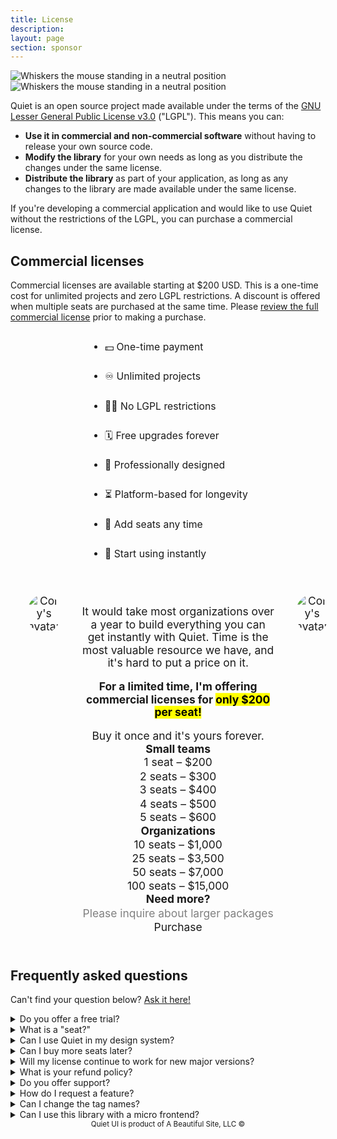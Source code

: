 ```yaml
---
title: License
description: 
layout: page
section: sponsor
---
```


<img class="whiskers only-light" src="/assets/images/whiskers/whiskers-neutral-light.svg" alt="Whiskers the mouse standing in a neutral position">
<img class="whiskers only-dark" src="/assets/images/whiskers/whiskers-neutral-dark.svg" alt="Whiskers the mouse standing in a neutral position">

Quiet is an open source project made available under the terms of the [GNU Lesser General Public License v3.0](https://www.tldrlegal.com/license/gnu-lesser-general-public-license-v3-lgpl-3) ("LGPL"). This means you can:

- **Use it in commercial and non-commercial software** without having to release your own source code.
- **Modify the library** for your own needs as long as you distribute the changes under the same license.
- **Distribute the library** as part of your application, as long as any changes to the library are made available under the same license.

If you're developing a commercial application and would like to use Quiet without the restrictions of the LGPL, you can purchase a commercial license.

## Commercial licenses

Commercial licenses are available starting at $200 USD. This is a one-time cost for unlimited projects and zero LGPL restrictions. A discount is offered when multiple seats are purchased at the same time. Please [review the full commercial license](TODO) prior to making a purchase.

<div style="max-width: fit-content; margin: 1rem auto;">
  <ul class="two-columns unstyled-list" style="font-size: 1.125em; line-height: 3;">
    <li>💵 One-time payment</li>
    <li>♾️ Unlimited projects</li>
    <li>⛓️‍💥 No LGPL restrictions</li>
    <li>🗓️ Free upgrades forever</li>
    <li>🎨 Professionally designed</li>
    <li>⏳ Platform-based for longevity</li>
    <li>💺 Add seats any time</li>
    <li>🚀 Start using instantly</li>
  </ul>
</div>

<div id="pricing-callout">
<div class="quote">
  <img 
    src="https://gravatar.com/avatar/bf1b3b95fd5b096a3592247c29667b33?s=400" 
    alt="Cory's avatar"
  >
  <div>
  <p>It would take most organizations over a year to build everything you can get instantly with Quiet. Time is the most valuable resource we have, and it's hard to put a price on it.</p>
  <p><strong>For a limited time, I'm offering commercial licenses for <mark>only $200 per seat!</mark></strong></p>
  <p style="margin-block-end: 0;">Buy it once and it's yours forever.</p>

  <quiet-select id="seats-select" label="Number of seats" size="lg" pill>
    <optgroup label="Small teams">
      <option name="1">1 seat – $200</option>
      <option name="2">2 seats – $300</option>
      <option name="3">3 seats – $400</option>
      <option name="4">4 seats – $500</option>
      <option name="5">5 seats – $600</option>
    </optgroup>
    <optgroup label="Organizations">
      <option name="10">10 seats – $1,000</option>
      <option name="25">25 seats – $3,500</option>
      <option name="50">50 seats – $7,000</option>
      <option name="100">100 seats – $15,000</option>
    </optgroup>
    <optgroup label="Need more?">
      <option disabled>Please inquire about larger packages</option>
    </optgroup>
  </quiet-select>

  <quiet-button variant="primary" size="lg" pill href="TODO" target="_blank">
    Purchase
  </quiet-button>
  </div>
  <img 
    src="/assets/images/heart.png" 
    alt="Cory's avatar"
    class="not-mobile"
  >
</div>
</div>

## Frequently asked questions

Can't find your question below? [Ask it here!](https://github.com/quietui/quiet/discussions)

<details name="faq">
  <summary>Do you offer a free trial?</summary>
  You can use the open source version of Quiet in a non-production environment to determine if it's a good fit for your needs. A commercial license is required before deploying the software to production unless your project is LGPL-compatible.
</details>

<details name="faq">
  <summary>What is a "seat?"</summary>
  In the context of licensing, a "seat" is any user who designs, develops, and/or works with the library's HTML, CSS, or JavaScript on a regular basis. For example, a small team with one designer and two developers would purchase a license for three seats.
</details>

<details name="faq">
  <summary>Can I use Quiet in my design system?</summary>
  Yes, but you will need a commercial license if you don't wish to make your modifications available under the LGPL.
</details>

<details name="faq">
  <summary>Can I buy more seats later?</summary>
  You can purchase additional seats using the form on this page. However, the discount for additional seats cannot be combined for subsequent purchases.
</details>

<details name="faq">
  <summary>Will my license continue to work for new major versions?</summary>
  All licenses purchased today will work for all future versions of the library. If pricing changes in the future, licenses purchased before such changes will be grandfathered in.
</details>

<details name="faq">
  <summary>What is your refund policy?</summary>
  Refunds are offered up to 30 days from the date of purchase. I want you to be happy with your purchase! (Remember that you can try it before you buy it!)
</details>

<details name="faq">
  <summary>Do you offer support?</summary>
  I actively try to fix bugs, improve the library, and answer all users' questions. However, a commercial license isn't a guarantee of support. I ask that bugs be <a href="https://github.com/quietui/quiet/issues">reported on GitHub</a> and support questions be asked in the <a href="https://github.com/quietui/quiet/discussions">discussion forum</a> for the benefit of the community. I will always do my best to help you!
</details>

<details name="faq">
  <summary>How do I request a feature?</summary>
  Features can be requested in the <a href="https://github.com/quietui/quiet/discussions/categories/feature-requests">discussion forum</a>. Please search before posting to avoid creating a duplicate request.
</details>

<details name="faq">
  <summary>Can I change the tag names?</summary>
  Tag names cannot be changed due to the way they're referenced in supporting code and styles. Attempting to change tag names, e.g. by extending the associated classes, will cause unexpected behaviors and isn't a supported feature of the library.
</details>

<details name="faq">
  <summary>Can I use this library with a micro frontend?</summary>
  Because custom elements are registered globally, I don't recommend using Quiet in a micro frontend architecture <em>unless</em> you move it to the top of the stack. Avoid loading the library multiple times (e.g. once per module), as this will cause version conflicts and load more code than is necessary.
</details>

<small class="copyright">
  Quiet UI is product of A Beautiful Site, LLC
  &copy;<quiet-date year="numeric"></quiet-date>
</small>


<style>
  #pricing-callout {
    background-color: var(--quiet-paper-color);
    border: var(--quiet-border-style) var(--quiet-border-width) var(--quiet-neutral-stroke-softer);
    border-radius: calc(var(--quiet-border-radius) * 6);
    box-shadow: var(--quiet-shadow-softer);
    text-align: center;
    padding: 2rem;
    margin-block: calc(var(--quiet-content-spacing) * 1.5);
    scale: 1.025;

    .quote {
      display: flex;
      align-items: start;
      gap: 2rem;
      font-size: 1.0625rem;
    }

    quiet-select {
      margin-block-start: 2rem;
      margin-block-end: 1rem;
    }

    quiet-button {
      width: 100%;
    }

    img {
      max-width: 5rem;
      height: auto;
      border-radius: 50%;
    }

    @media screen and (max-width: 959px) {
      & .quote {
        flex-direction: column;
        align-items: center;
      }

      & quiet-button {
        max-width: 80%;
      }
    }
  }

  #seats-select {
    margin-block-start: 2rem;
  }

  #seats-select::part(label),
  #seats-select::part(description) {
    position: absolute;
    width: 1px;
    height: 1px;
    overflow: hidden;
    white-space: nowrap;
    clip: rect(0 0 0 0);
    clip-path: inset(50%);      
  }

  .copyright {
    display: block;
    color: var(--quiet-text-muted);
    text-align: center;
    margin-block-end: 2rem;
  }
</style>
